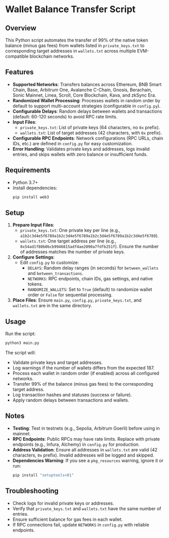 # Wallet Balance Transfer Script

## Overview
This Python script automates the transfer of 99% of the native token balance (minus gas fees) from wallets listed in `private_keys.txt` to corresponding target addresses in `wallets.txt` across multiple EVM-compatible blockchain networks.

## Features
- **Supported Networks**: Transfers balances across Ethereum, BNB Smart Chain, Base, Arbitrum One, Avalanche C-Chain, Gnosis, Berachain, Sonic Mainnet, Linea, Scroll, Core Blockchain, Kava, and zkSync Era.
- **Randomized Wallet Processing**: Processes wallets in random order by default to support multi-account strategies (configurable in `config.py`).
- **Configurable Delays**: Random delays between wallets and transactions (default: 60-120 seconds) to avoid RPC rate limits.
- **Input Files**:
  - `private_keys.txt`: List of private keys (64 characters, no `0x` prefix).
  - `wallets.txt`: List of target addresses (42 characters, with `0x` prefix).
- **Configurable RPC Endpoints**: Network configurations (RPC URLs, chain IDs, etc.) are defined in `config.py` for easy customization.
- **Error Handling**: Validates private keys and addresses, logs invalid entries, and skips wallets with zero balance or insufficient funds.

## Requirements
- Python 3.7+
- Install dependencies:
  ```bash
  pip install web3
  ```

## Setup
1. **Prepare Input Files**:
   - `private_keys.txt`: One private key per line (e.g., `a1b2c3d4e5f6789a1b2c3d4e5f6789a1b2c3d4e5f6789a1b2c3d4e5f6789`).
   - `wallets.txt`: One target address per line (e.g., `0x54ad1f80b0bcb9946815adf4ae2090a7fdfb251f`). Ensure the number of addresses matches the number of private keys.
2. **Configure Settings**:
   - Edit `config.py` to customize:
     - `DELAYS`: Random delay ranges (in seconds) for `between_wallets` and `between_transactions`.
     - `NETWORKS`: RPC endpoints, chain IDs, gas settings, and native tokens.
     - `RANDOMIZE_WALLETS`: Set to `True` (default) to randomize wallet order or `False` for sequential processing.
3. **Place Files**: Ensure `main.py`, `config.py`, `private_keys.txt`, and `wallets.txt` are in the same directory.

## Usage
Run the script:
```bash
python3 main.py
```

The script will:
- Validate private keys and target addresses.
- Log warnings if the number of wallets differs from the expected 187.
- Process each wallet in random order (if enabled) across all configured networks.
- Transfer 99% of the balance (minus gas fees) to the corresponding target address.
- Log transaction hashes and statuses (success or failure).
- Apply random delays between transactions and wallets.

## Notes
- **Testing**: Test in testnets (e.g., Sepolia, Arbitrum Goerli) before using in mainnet.
- **RPC Endpoints**: Public RPCs may have rate limits. Replace with private endpoints (e.g., Infura, Alchemy) in `config.py` for production.
- **Address Validation**: Ensure all addresses in `wallets.txt` are valid (42 characters, `0x` prefix). Invalid addresses will be logged and skipped.
- **Dependencies Warning**: If you see a `pkg_resources` warning, ignore it or run:
  ```bash
  pip install "setuptools<81"
  ```

## Troubleshooting
- Check logs for invalid private keys or addresses.
- Verify that `private_keys.txt` and `wallets.txt` have the same number of entries.
- Ensure sufficient balance for gas fees in each wallet.
- If RPC connections fail, update `NETWORKS` in `config.py` with reliable endpoints.
